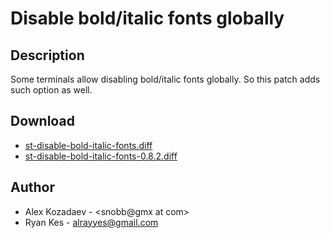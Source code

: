 Disable bold/italic fonts globally
==================================

Description
-----------
Some terminals allow disabling bold/italic fonts globally. So this patch adds
such option as well.

Download
--------
* [st-disable-bold-italic-fonts.diff](st-disable-bold-italic-fonts.diff)
* [st-disable-bold-italic-fonts-0.8.2.diff](st-disable-bold-italic-fonts-0.8.2.diff)

Author
------
* Alex Kozadaev - <snobb@gmx at com>
* Ryan Kes - <alrayyes@gmail.com>
